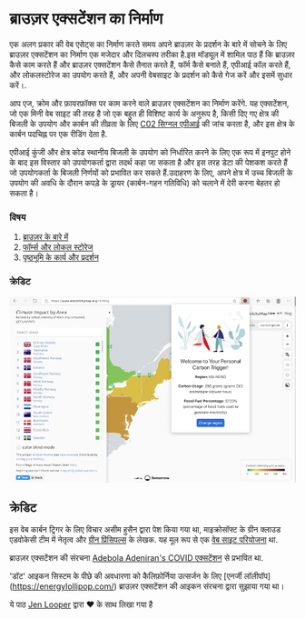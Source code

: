 # ब्राउज़र एक्सटेंशन का निर्माण

एक अलग प्रकार की वेब एसेट्स का निर्माण करते समय अपने ब्राउज़र के प्रदर्शन के बारे में सोचने के लिए ब्राउज़र एक्सटेंशन का निर्माण एक मजेदार और दिलचस्प तरीका है.इस मॉड्यूल में शामिल पाठ हैं कि ब्राउज़र कैसे काम करते हैं और ब्राउज़र एक्सटेंशन कैसे तैनात करते हैं, फॉर्म कैसे बनाते हैं, एपीआई कॉल करते हैं, और लोकलस्टोरेज का उपयोग करते हैं, और अपनी वेबसाइट के प्रदर्शन को कैसे गेज करें और इसमें सुधार करें।.

आप एज, क्रोम और फ़ायरफ़ॉक्स पर काम करने वाले ब्राउज़र एक्सटेंशन का निर्माण करेंगे. यह एक्सटेंशन, जो एक मिनी वेब साइट की तरह है जो एक बहुत ही विशिष्ट कार्य के अनुरूप है, किसी दिए गए क्षेत्र की बिजली के उपयोग और कार्बन की तीव्रता के लिए [C02 सिग्नल एपीआई](https://www.co2signal.com) की जांच करता है, और इस क्षेत्र के कार्बन पदचिह्न पर एक रीडिंग देता है.

एपीआई कुंजी और क्षेत्र कोड स्थानीय बिजली के उपयोग को निर्धारित करने के लिए एक रूप में इनपुट होने के बाद इस विस्तार को उपयोगकर्ता द्वारा तदर्थ कहा जा सकता है और इस तरह डेटा की पेशकश करते हैं जो उपयोगकर्ता के बिजली निर्णयों को प्रभावित कर सकते हैं.उदाहरण के लिए, अपने क्षेत्र में उच्च बिजली के उपयोग की अवधि के दौरान कपड़े के ड्रायर (कार्बन-गहन गतिविधि) को चलाने में देरी करना बेहतर हो सकता है।

### विषय

1. [ब्राउज़र के बारे में](../1-about-browsers/README.md)
2. [फॉर्म्स और लोकल स्टोरेज](../2-forms-browsers-local-storage/README.md)
3. [पृष्ठभूमि के कार्य और प्रदर्शन](../3-background-tasks-and-performance/README.md)

### क्रेडिट

![एक हरा ब्राउज़र एक्सटेंशन](../extension-screenshot.png)

## क्रेडिट

इस वेब कार्बन ट्रिगर के लिए विचार असीम हुसैन द्वारा पेश किया गया था, माइक्रोसॉफ्ट के ग्रीन क्लाउड एडवोकेसी टीम में नेतृत्व और [ग्रीन प्रिंसिपल्स](https://principles.green/) के लेखक. यह मूल रूप से एक [वेब साइट परियोजना](https://github.com/jlooper/green) था.

ब्राउज़र एक्सटेंशन की संरचना [Adebola Adeniran's COVID एक्सटेंशन](https://github.com/onedebos/covtension) से प्रभावित था.

'डॉट' आइकन सिस्टम के पीछे की अवधारणा को कैलिफ़ोर्निया उत्सर्जन के लिए [एनर्जी लॉलीपॉप] (https://energylollipop.com/) ब्राउज़र एक्सटेंशन की आइकन संरचना द्वारा सुझाया गया था।

ये पाठ [Jen Looper](https://www.twitter.com/jenlooper) द्वारा ♥️ के साथ लिखा गया है
